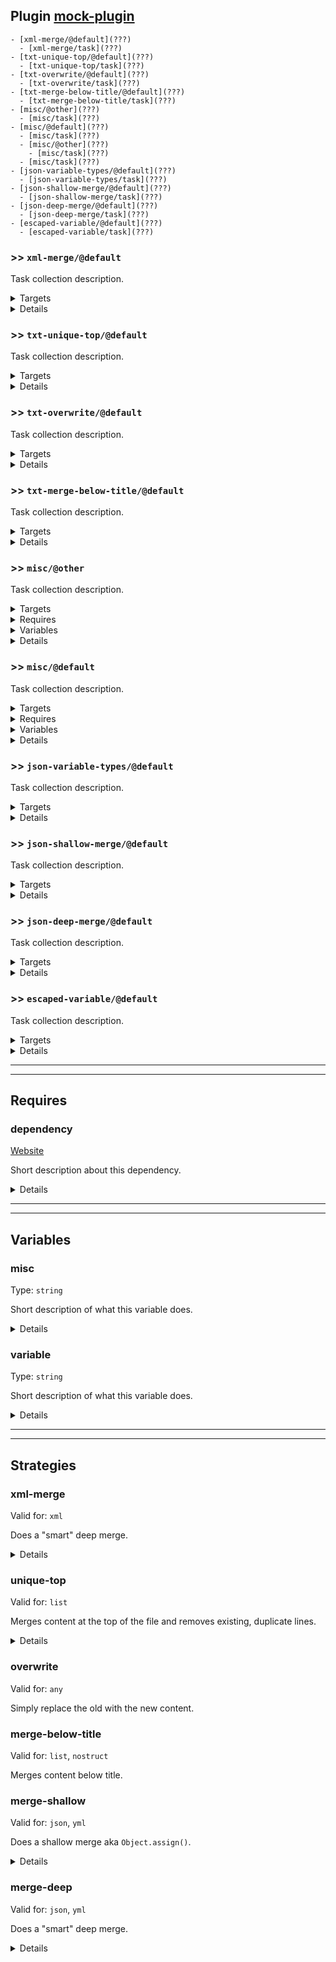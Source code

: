 ## Plugin [mock-plugin](https://www.npmjs.com/package/mock-plugin)

    - [xml-merge/@default](???)
      - [xml-merge/task](???)
    - [txt-unique-top/@default](???)
      - [txt-unique-top/task](???)
    - [txt-overwrite/@default](???)
      - [txt-overwrite/task](???)
    - [txt-merge-below-title/@default](???)
      - [txt-merge-below-title/task](???)
    - [misc/@other](???)
      - [misc/task](???)
    - [misc/@default](???)
      - [misc/task](???)
      - [misc/@other](???)
        - [misc/task](???)
      - [misc/task](???)
    - [json-variable-types/@default](???)
      - [json-variable-types/task](???)
    - [json-shallow-merge/@default](???)
      - [json-shallow-merge/task](???)
    - [json-deep-merge/@default](???)
      - [json-deep-merge/task](???)
    - [escaped-variable/@default](???)
      - [escaped-variable/task](???)

### >> `xml-merge/@default`

Task collection description.

<!---0--><details>
<!---0--><summary>Targets</summary>

```
project
└─ merge-target.xml
```

<!---0--></details>

<!---0--><details>
<!---0--><summary>Details</summary>

#### >>> xml-merge/task

_Updating `merge-target.xml` using [xml-merge](#mock-plugin-strat-ref-xml-merge)._

- Some purpose.

<!---1--><details>
<!---1--><summary>Targets</summary>

```
project
└─ merge-target.xml
```

<!---1--></details>

------

<!---0--></details>

### >> `txt-unique-top/@default`

Task collection description.

<!---0--><details>
<!---0--><summary>Targets</summary>

```
project
└─ unique-top.txt
```

<!---0--></details>

<!---0--><details>
<!---0--><summary>Details</summary>

#### >>> txt-unique-top/task

_Updating `unique-top.txt` using [unique-top](#mock-plugin-strat-ref-unique-top)._

- Some purpose.

<!---1--><details>
<!---1--><summary>Targets</summary>

```
project
└─ unique-top.txt
```

<!---1--></details>

------

<!---0--></details>

### >> `txt-overwrite/@default`

Task collection description.

<!---0--><details>
<!---0--><summary>Targets</summary>

```
project
└─ overwrite-target.txt
```

<!---0--></details>

<!---0--><details>
<!---0--><summary>Details</summary>

#### >>> txt-overwrite/task

_Updating `overwrite-target.txt` using [overwrite](#mock-plugin-strat-ref-overwrite)._

- Some purpose.

<!---1--><details>
<!---1--><summary>Targets</summary>

```
project
└─ overwrite-target.txt
```

<!---1--></details>

------

<!---0--></details>

### >> `txt-merge-below-title/@default`

Task collection description.

<!---0--><details>
<!---0--><summary>Targets</summary>

```
project
└─ merge-below-title.txt
```

<!---0--></details>

<!---0--><details>
<!---0--><summary>Details</summary>

#### >>> txt-merge-below-title/task

_Updating `merge-below-title.txt` using [merge-below-title](#mock-plugin-strat-ref-merge-below-title)._

- Some purpose.

<!---1--><details>
<!---1--><summary>Targets</summary>

```
project
└─ merge-below-title.txt
```

<!---1--></details>

------

<!---0--></details>

### >> `misc/@other`

Task collection description.

<!---0--><details>
<!---0--><summary>Targets</summary>

```
project
└─ ${misc}.txt
```

<!---0--></details>

<!---0--><details>
<!---0--><summary>Requires</summary>

- [dependency](#mock-plugin-req-ref-dependency)

<!---0--></details>

<!---0--><details>
<!---0--><summary>Variables</summary>

- [misc](#mock-plugin-var-ref-misc)
- [variable](#mock-plugin-var-ref-variable)

<!---0--></details>

<!---0--><details>
<!---0--><summary>Details</summary>

#### >>> misc/task

_Updating `${misc}.txt` using [overwrite](#mock-plugin-strat-ref-overwrite)._

- Some purpose.

<!---1--><details>
<!---1--><summary>Targets</summary>

```
project
└─ ${misc}.txt
```

<!---1--></details>

<!---1--><details>
<!---1--><summary>Requires</summary>

- [dependency](#mock-plugin-req-ref-dependency)

<!---1--></details>

<!---1--><details>
<!---1--><summary>Variables</summary>

- [misc](#mock-plugin-var-ref-misc)
- [variable](#mock-plugin-var-ref-variable)

<!---1--></details>

------

<!---0--></details>

### >> `misc/@default`

Task collection description.

<!---0--><details>
<!---0--><summary>Targets</summary>

```
project
└─ ${misc}.txt
```

<!---0--></details>

<!---0--><details>
<!---0--><summary>Requires</summary>

- [dependency](#mock-plugin-req-ref-dependency)

<!---0--></details>

<!---0--><details>
<!---0--><summary>Variables</summary>

- [misc](#mock-plugin-var-ref-misc)
- [variable](#mock-plugin-var-ref-variable)

<!---0--></details>

<!---0--><details>
<!---0--><summary>Details</summary>

#### >>> misc/task

_Updating `${misc}.txt` using [overwrite](#mock-plugin-strat-ref-overwrite)._

- Some purpose.

<!---1--><details>
<!---1--><summary>Targets</summary>

```
project
└─ ${misc}.txt
```

<!---1--></details>

<!---1--><details>
<!---1--><summary>Requires</summary>

- [dependency](#mock-plugin-req-ref-dependency)

<!---1--></details>

<!---1--><details>
<!---1--><summary>Variables</summary>

- [misc](#mock-plugin-var-ref-misc)
- [variable](#mock-plugin-var-ref-variable)

<!---1--></details>

#### >>> `misc/@other`

Task collection description.

<!---1--><details>
<!---1--><summary>Targets</summary>

```
project
└─ ${misc}.txt
```

<!---1--></details>

<!---1--><details>
<!---1--><summary>Requires</summary>

- [dependency](#mock-plugin-req-ref-dependency)

<!---1--></details>

<!---1--><details>
<!---1--><summary>Variables</summary>

- [misc](#mock-plugin-var-ref-misc)
- [variable](#mock-plugin-var-ref-variable)

<!---1--></details>

<!---1--><details>
<!---1--><summary>Details</summary>

##### >>>> misc/task

_Updating `${misc}.txt` using [overwrite](#mock-plugin-strat-ref-overwrite)._

- Some purpose.

<!---2--><details>
<!---2--><summary>Targets</summary>

```
project
└─ ${misc}.txt
```

<!---2--></details>

<!---2--><details>
<!---2--><summary>Requires</summary>

- [dependency](#mock-plugin-req-ref-dependency)

<!---2--></details>

<!---2--><details>
<!---2--><summary>Variables</summary>

- [misc](#mock-plugin-var-ref-misc)
- [variable](#mock-plugin-var-ref-variable)

<!---2--></details>

------

<!---1--></details>

#### >>> misc/task

_Updating `${misc}.txt` using [overwrite](#mock-plugin-strat-ref-overwrite)._

- Some purpose.

<!---1--><details>
<!---1--><summary>Targets</summary>

```
project
└─ ${misc}.txt
```

<!---1--></details>

<!---1--><details>
<!---1--><summary>Requires</summary>

- [dependency](#mock-plugin-req-ref-dependency)

<!---1--></details>

<!---1--><details>
<!---1--><summary>Variables</summary>

- [misc](#mock-plugin-var-ref-misc)
- [variable](#mock-plugin-var-ref-variable)

<!---1--></details>

------

<!---0--></details>

### >> `json-variable-types/@default`

Task collection description.

<!---0--><details>
<!---0--><summary>Targets</summary>

```
project
└─ variables-target.json
```

<!---0--></details>

<!---0--><details>
<!---0--><summary>Details</summary>

#### >>> json-variable-types/task

_Updating `variables-target.json` using [overwrite](#mock-plugin-strat-ref-overwrite)._

- Some purpose.

<!---1--><details>
<!---1--><summary>Targets</summary>

```
project
└─ variables-target.json
```

<!---1--></details>

------

<!---0--></details>

### >> `json-shallow-merge/@default`

Task collection description.

<!---0--><details>
<!---0--><summary>Targets</summary>

```
project
└─ merge-shallow-target.json
```

<!---0--></details>

<!---0--><details>
<!---0--><summary>Details</summary>

#### >>> json-shallow-merge/task

_Updating `merge-shallow-target.json` using [merge-shallow](#mock-plugin-strat-ref-merge-shallow)._

- Some purpose.

<!---1--><details>
<!---1--><summary>Targets</summary>

```
project
└─ merge-shallow-target.json
```

<!---1--></details>

------

<!---0--></details>

### >> `json-deep-merge/@default`

Task collection description.

<!---0--><details>
<!---0--><summary>Targets</summary>

```
project
└─ merge-deep-target.json
```

<!---0--></details>

<!---0--><details>
<!---0--><summary>Details</summary>

#### >>> json-deep-merge/task

_Updating `merge-deep-target.json` using [merge-deep](#mock-plugin-strat-ref-merge-deep)._

- Some purpose.

<!---1--><details>
<!---1--><summary>Targets</summary>

```
project
└─ merge-deep-target.json
```

<!---1--></details>

------

<!---0--></details>

### >> `escaped-variable/@default`

Task collection description.

<!---0--><details>
<!---0--><summary>Targets</summary>

```
project
└─ escaped-variable.txt
```

<!---0--></details>

<!---0--><details>
<!---0--><summary>Details</summary>

#### >>> escaped-variable/task

_Updating `escaped-variable.txt` using [overwrite](#mock-plugin-strat-ref-overwrite)._

- Some purpose.

<!---1--><details>
<!---1--><summary>Targets</summary>

```
project
└─ escaped-variable.txt
```

<!---1--></details>

</details>

------
------

## Requires

### <a name="mock-plugin-req-ref-dependency">dependency</a>

[Website](https://www.some-tool-name.com)

Short description about this dependency.

<!---0--><details>
<!---0--><summary>Details</summary>

Detailed description about this dependency and how it's used.

<!---0--></details>

------
------

## Variables

### <a name="mock-plugin-var-ref-misc">misc</a>

Type: `string`

Short description of what this variable does.

<!---0--><details>
<!---0--><summary>Details</summary>

Detailed description of what this variable does.

<!---0--></details>

### <a name="mock-plugin-var-ref-variable">variable</a>

Type: `string`

Short description of what this variable does.

<!---0--><details>
<!---0--><summary>Details</summary>

Detailed description of what this variable does.

<!---0--></details>

------
------

## Strategies

### <a name="mock-plugin-strat-ref-xml-merge">xml-merge</a>

Valid for: `xml`

Does a "smart" deep merge.

<!---0--><details>
<!---0--><summary>Details</summary>

This will not work as desired for all xml merging, but should for many cases.

<!---0--></details>

### <a name="mock-plugin-strat-ref-unique-top">unique-top</a>

Valid for: `list`

Merges content at the top of the file and removes existing, duplicate lines.

<!---0--><details>
<!---0--><summary>Details</summary>

Useful for managing e.g. `.gitignore` when the original content should be kept.

<!---0--></details>

### <a name="mock-plugin-strat-ref-overwrite">overwrite</a>

Valid for: `any`

Simply replace the old with the new content.

### <a name="mock-plugin-strat-ref-merge-below-title">merge-below-title</a>

Valid for: `list`, `nostruct`

Merges content below title.

### <a name="mock-plugin-strat-ref-merge-shallow">merge-shallow</a>

Valid for: `json`, `yml`

Does a shallow merge aka `Object.assign()`.

<!---0--><details>
<!---0--><summary>Details</summary>

Useful when specific keys of the target need to be overwritten.

<!---0--></details>

### <a name="mock-plugin-strat-ref-merge-deep">merge-deep</a>

Valid for: `json`, `yml`

Does a "smart" deep merge.

<!---0--><details>
<!---0--><summary>Details</summary>

This will not work as desired for all object deep merging, but should for many cases.

<!---0--></details>

